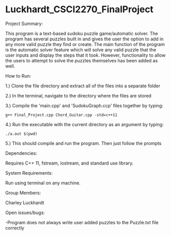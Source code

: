 # Luckhardt_CSCI2270_FinalProject

Project Summary:

  This program is a text-based sudoku puzzle game/automatic solver. The program has several puzzles built in and gives the user the option to add in any more valid puzzle they find or create. The main function of the program is the automatic solver feature which will solve any valid puzzle that the user inputs and display the steps that it took. However, functionality to allow the users to attempt to solve the puzzles themselves has been added as well.

How to Run: 

1.) Clone the file directory and extract all of the files into a separate folder

2.) In the terminal, navigate to the directory where the files are stored

3.) Compile the 'main.cpp' and 'SudokuGraph.ccp' files together by typing:

    g++ Final_Project.cpp Chord_Guitar.cpp -std=c++11
    
4.) Run the executable with the current directory as an argument by typing:

    ./a.out $(pwd)
    
5.) This should compile and run the program. Then just follow the prompts

Dependencies: 

  Requires C++ 11, fstream, iostream, and standard use library.

System Requirements: 

  Run using terminal on any machine.

Group Members: 

  Charley Luckhardt
  
Open issues/bugs:

  -Program does not always write user added puzzles to the Puzzle.txt file correctly

